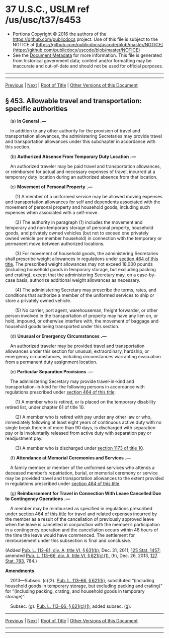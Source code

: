 ---
---

# 37 U.S.C., USLM ref /us/usc/t37/s453

* Portions Copyright © 2016 the authors of the https://github.com/publicdocs project.
  Use of this file is subject to the NOTICE at [https://github.com/publicdocs/uscode/blob/master/NOTICE](https://github.com/publicdocs/uscode/blob/master/NOTICE)
* See the [Document Metadata](././../../../../..//README.md) for more information.
  This file is generated from historical government data; content and/or formatting may be inaccurate and out-of-date and should not be used for official purposes.

----------
----------

[Previous](./../../../../..//us/usc/t37/ch8/schI/m__us_usc_t37_s452.md) | [Next](./../../../../..//us/usc/t37/ch8/schI/m__us_usc_t37_s454.md) | [Root of Title](./../../../../../) | [Other Versions of this Document](https://publicdocs.github.io/go/links?ns=uslm&ref=%2Fus%2Fusc%2Ft37%2Fs453)

## § 453. Allowable travel and transportation: specific authorities

    (a)  __In General__  __.—__ 

    In addition to any other authority for the provision of travel and transportation allowances, the administering Secretaries may provide travel and transportation allowances under this subchapter in accordance with this section.

    (b)  __Authorized Absence From Temporary Duty Location__  __.—__ 

    An authorized traveler may be paid travel and transportation allowances, or reimbursed for actual and necessary expenses of travel, incurred at a temporary duty location during an authorized absence from that location.

    (c)  __Movement of Personal Property__  __.—__ 

        (1) A member of a uniformed service may be allowed moving expenses and transportation allowances for self and dependents associated with the movement of personal property and household goods, including such expenses when associated with a self-move.

        (2) The authority in paragraph (1) includes the movement and temporary and non-temporary storage of personal property, household goods, and privately owned vehicles (but not to exceed one privately owned vehicle per member household) in connection with the temporary or permanent move between authorized locations.

        (3) For movement of household goods, the administering Secretaries shall prescribe weight allowances in regulations under [section 464 of this title][/us/usc/t37/s464]. The prescribed weight allowances may not exceed 18,000 pounds (including household goods in temporary storage, but excluding packing and crating), except that the administering Secretary may, on a case-by-case basis, authorize additional weight allowances as necessary.

        (4) The administering Secretary may prescribe the terms, rates, and conditions that authorize a member of the uniformed services to ship or store a privately owned vehicle.

        (5) No carrier, port agent, warehouseman, freight forwarder, or other person involved in the transportation of property may have any lien on, or hold, impound, or otherwise interfere with, the movement of baggage and household goods being transported under this section.

    (d)  __Unusual or Emergency Circumstances__  __.—__ 

    An authorized traveler may be provided travel and transportation allowances under this section for unusual, extraordinary, hardship, or emergency circumstances, including circumstances warranting evacuation from a permanent duty assignment location.

    (e)  __Particular Separation Provisions__  __.—__ 

    The administering Secretary may provide travel-in-kind and transportation-in-kind for the following persons in accordance with regulations prescribed under [section 464 of this title][/us/usc/t37/s464]:

        (1) A member who is retired, or is placed on the temporary disability retired list, under chapter 61 of title 10.

        (2) A member who is retired with pay under any other law or who, immediately following at least eight years of continuous active duty with no single break therein of more than 90 days, is discharged with separation pay or is involuntarily released from active duty with separation pay or readjustment pay.

        (3) A member who is discharged under [section 1173 of title 10][/us/usc/t10/s1173].

    (f)  __Attendance at Memorial Ceremonies and Services__  __.—__ 

    A family member or member of the uniformed services who attends a deceased member’s repatriation, burial, or memorial ceremony or service may be provided travel and transportation allowances to the extent provided in regulations prescribed under [section 464 of this title][/us/usc/t37/s464].

    (g)  __Reimbursement for Travel in Connection With Leave Cancelled Due to Contingency Operations__  __.—__ 

    A member may be reimbursed as specified in regulations prescribed under [section 464 of this title][/us/usc/t37/s464] for travel and related expenses incurred by the member as a result of the cancellation of previously approved leave when the leave is cancelled in conjunction with the member’s participation in a contingency operation and the cancellation occurs within 48 hours of the time the leave would have commenced. The settlement for reimbursement under this subsection is final and conclusive.

(Added [Pub. L. 112–81, div. A, title VI, § 631(b)][/us/pl/112/81/s631/b], Dec. 31, 2011, [125 Stat. 1457][/us/stat/125/1457]; amended [Pub. L. 113–66, div. A, title VI, § 621(c)(1)][/us/pl/113/66/s621/c/1], (h), Dec. 26, 2013, [127 Stat. 783][/us/stat/127/783], 784.)

 __Amendments__ 

    2013—Subsec. (c)(3). [Pub. L. 113–66, § 621(h)][/us/pl/113/66/s621/h], substituted “(including household goods in temporary storage, but excluding packing and crating)” for “(including packing, crating, and household goods in temporary storage)”.

    Subsec. (g). [Pub. L. 113–66, § 621(c)(1)][/us/pl/113/66/s621/c/1], added subsec. (g).

----------

[Previous](./../../../../..//us/usc/t37/ch8/schI/m__us_usc_t37_s452.md) | [Next](./../../../../..//us/usc/t37/ch8/schI/m__us_usc_t37_s454.md) | [Root of Title](./../../../../../) | [Other Versions of this Document](https://publicdocs.github.io/go/links?ns=uslm&ref=%2Fus%2Fusc%2Ft37%2Fs453)

----------
----------

[/us/usc/t37/s464]: https://publicdocs.github.io/go/links?ns=uslm&ref=%2Fus%2Fusc%2Ft37%2Fs464
[/us/usc/t37/s464]: https://publicdocs.github.io/go/links?ns=uslm&ref=%2Fus%2Fusc%2Ft37%2Fs464
[/us/usc/t10/s1173]: https://publicdocs.github.io/go/links?ns=uslm&ref=%2Fus%2Fusc%2Ft10%2Fs1173
[/us/usc/t37/s464]: https://publicdocs.github.io/go/links?ns=uslm&ref=%2Fus%2Fusc%2Ft37%2Fs464
[/us/usc/t37/s464]: https://publicdocs.github.io/go/links?ns=uslm&ref=%2Fus%2Fusc%2Ft37%2Fs464
[/us/pl/112/81/s631/b]: https://publicdocs.github.io/go/links?ns=uslm&ref=%2Fus%2Fpl%2F112%2F81%2Fs631%2Fb
[/us/stat/125/1457]: https://publicdocs.github.io/go/links?ns=uslm&ref=%2Fus%2Fstat%2F125%2F1457
[/us/pl/113/66/s621/c/1]: https://publicdocs.github.io/go/links?ns=uslm&ref=%2Fus%2Fpl%2F113%2F66%2Fs621%2Fc%2F1
[/us/stat/127/783]: https://publicdocs.github.io/go/links?ns=uslm&ref=%2Fus%2Fstat%2F127%2F783
[/us/pl/113/66/s621/h]: https://publicdocs.github.io/go/links?ns=uslm&ref=%2Fus%2Fpl%2F113%2F66%2Fs621%2Fh
[/us/pl/113/66/s621/c/1]: https://publicdocs.github.io/go/links?ns=uslm&ref=%2Fus%2Fpl%2F113%2F66%2Fs621%2Fc%2F1


